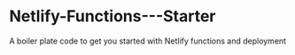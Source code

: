 # Netlify-Functions---Starter
A boiler plate code to get you started with Netlify functions and deployment
